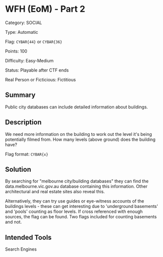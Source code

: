 # WFH (EoM) - Part 2
Category: SOCIAL

Type: Automatic

Flag: `CYBAR{44}` or `CYBAR{36}`

Points: 100

Difficulty: Easy-Medium

Status: Playable after CTF ends

Real Person or Ficticious: Fictitious

## Summary
Public city databases can include detailed information about buildings.

## Description
We need more information on the building to work out the level it's being potentially filmed from. How many levels (above ground) does the building have?

Flag format: `CYBAR{x}`

## Solution
By searching for "melbourne city/building databases" they can find the data.melbourne.vic.gov.au database containing this information. Other architectural and real estate sites also reveal this.

Alternatively, they can try use guides or eye-witness accounts of the buildings levels - these can get interesting due to 'underground basements' and 'pools' counting as floor levels. If cross referenced with enough sources, the flag can be found. Two flags included for counting basements and not.

## Intended Tools
Search Engines